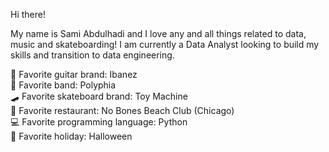 Hi there!

My name is Sami Abdulhadi and I love any and all things related to data, music and skateboarding! I am currently a Data Analyst looking to build my skills and transition to data engineering. <br />

🎸 Favorite guitar brand: Ibanez <br />
🎼 Favorite band: Polyphia <br />
🛹 Favorite skateboard brand: Toy Machine <br />
🌱 Favorite restaurant: No Bones Beach Club (Chicago) <br />
💻 Favorite programming language: Python <br />
👻 Favorite holiday: Halloween <br />
